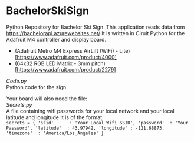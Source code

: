 # BachelorSkiSign
Python Repository for Bachelor Ski Sign. This application reads data from https://bachelorapi.azurewebsites.net/ 
It is written in Ciruit Python for the Adafruit M4 controller and display board. 
- (Adafruit Metro M4 Express AirLift (WiFi) - Lite)[https://www.adafruit.com/product/4000]   
- (64x32 RGB LED Matrix - 3mm pitch)[https://www.adafruit.com/product/2279]   



*Code.py*     
Python code for the sign

Your board will also need the file:     
*Secrets.py*    
A file containing wifi passwords for your local network and your local latitude and longitude
It is of the format   
`secrets = {
    'ssid'      : 'Your Local Wifi SSID',
    'password'  : 'Your Password',
    'latitude'  : 43.97942,
    'longitude' : -121.68873,
    'timezone'  : 'America/Los_Angeles'
}`
